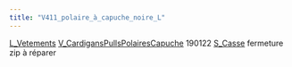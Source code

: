 ```yaml
---
title: "V411_polaire_à_capuche_noire_L"
---
```


[L_Vetements](notes/equipements/L_Vetements.md) [V_CardigansPullsPolairesCapuche](notes/equipements/vetements/V_CardigansPullsPolairesCapuche.md) 190122 [S_Casse](notes/statut/S_Casse.md) fermeture zip à réparer